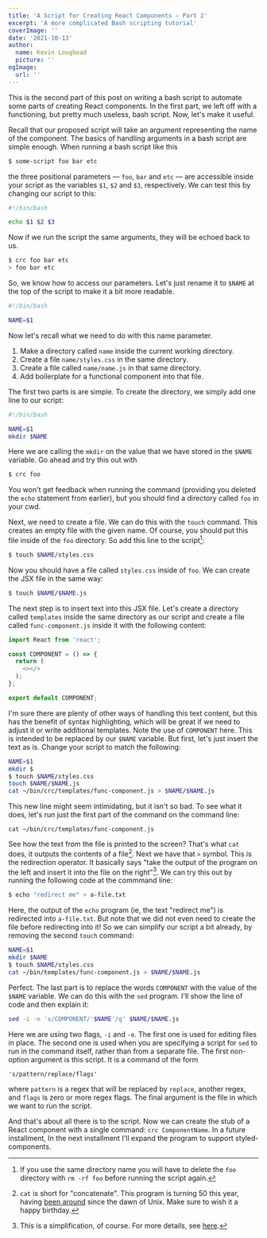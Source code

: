 ```yaml
---
title: 'A Script for Creating React Components — Part 2'
excerpt: 'A more complicated Bash scripting tutorial'
coverImage: ''
date: '2021-10-13'
author:
  name: Kevin Loughead
  picture: ''
ogImage:
  url: ''
---
```


This is the second part of this post on writing a bash script to automate some 
parts of creating React components. In the first part, we left off with a
functioning, but pretty much useless, bash script. Now, let's make it useful.

Recall that our proposed script will take an argument representing the name of
the component. The basics of handling arguments in a bash script are simple 
enough. When running a bash script like this

```bash
$ some-script foo bar etc
```

the three positional parameters — `foo`, `bar` and `etc` — are accessible inside
your script as the variables `$1`, `$2` and `$3`, respectively. We can test this
by changing our script to this:


```bash
#!/bin/bash

echo $1 $2 $3
```

Now if we run the script the same arguments, they will be echoed back to us.

```bash
$ crc foo bar etc
> foo bar etc
```

So, we know how to access our parameters. Let's just rename it to `$NAME` at the
top of the script to make it a bit more readable.

```bash
#!/bin/bash

NAME=$1
```

Now let's recall what we need to do with this name parameter. 

1. Make a directory called `name` inside the current working directory.
2. Create a file `name/styles.css` in the same directory.
3. Create a file called `name/name.js` in that same directory.
4. Add boilerplate for a functional component into that file.

The first two parts is are simple. To create the directory, we simply add one 
line to our script:

```bash
#!/bin/bash

NAME=$1
mkdir $NAME
```

Here we are calling the `mkdir` on the value that we have stored in the `$NAME`
variable. Go ahead and try this out with

```bash
$ crc foo
```

You won't get feedback when running the command (providing you deleted the `echo`
statement from earlier), but you should find a directory called `foo` in your cwd. 

Next, we need to create a file. We can do this with the `touch` command. This
creates an empty file with the given name. Of course, you should put this file 
inside of the `foo` directory. So add this line to the script[^1]:

```bash
$ touch $NAME/styles.css
```

Now you should have a file called `styles.css` inside of `foo`. We can create the
JSX file in the same way:

```bash
$ touch $NAME/$NAME.js
```

The next step is to insert text into this JSX file. Let's create a directory
called `templates` inside the same directory as our script and create a file
called `func-component.js` inside it with the following content:

```js
import React from 'react';

const COMPONENT = () => {
  return (
    <></>
  );
};

export default COMPONENT;
```

I'm sure there are plenty of other ways of handling this text content, but this
has the benefit of syntax highlighting, which will be great if we need to adjust
it or write additional templates. Note the use of `COMPONENT` here. This is 
intended to be replaced by our `$NAME` variable. But first, let's just insert 
the text as is. Change your script to match the following:

```bash
NAME=$1
mkdir $
$ touch $NAME/styles.css
touch $NAME/$NAME.js
cat ~/bin/crc/templates/func-component.js > $NAME/$NAME.js
```

This new line might seem intimidating, but it isn't so bad. To see what it does,
let's run just the first part of the command on the command line:

```plain-text
cat ~/bin/crc/templates/func-component.js
```
See how the text from the file is printed to the screen? That's what `cat` does, 
it outputs the contents of a file[^2]. Next we have that `>` symbol. This is the
redirection operator. It basically says "take the output of the program on the 
left and insert it into the file on the right"[^3]. We can try this out by 
running the following code at the commmand line:

```bash
$ echo "redirect me" > a-file.txt
```

Here, the output of the `echo` program (ie, the text "redirect me") is 
redirected into `a-file.txt`. But note that we did not even need to create the
file before redirecting into it! So we can simplify our script a bit already, by
removing the second `touch` command:

```bash
NAME=$1
mkdir $NAME
$ touch $NAME/styles.css
cat ~/bin/templates/func-component.js > $NAME/$NAME.js
```

Perfect. The last part is to replace the words `COMPONENT` with the value of the
`$NAME` variable. We can do this with the `sed` program. I'll show the line of
code and then explain it:

```bash
sed -i -e 's/COMPONENT/'$NAME'/g' $NAME/$NAME.js 
```

Here we are using two flags, `-i` and `-e`. The first one is used for editing
files in place. The second one is used when you are specifying a script for `sed`
to run in the command itself, rather than from a separate file. The first 
non-option argument is this script. It is a command of the form

```plain-text
's/pattern/replace/flags'
```

where `pattern` is a regex that will be replaced by `replace`, another regex,
and `flags` is zero or more regex flags. The final argument is the file in 
which we want to run the script. 

And that's about all there is to the script. Now we can create the stub of a
React component with a single command: `crc ComponentName`. In a future 
installment, In the next installment I'll expand the program to support
styled-components.


[^1]: If you use the same directory name you will have to delete the `foo` 
directory with `rm -rf foo` before running the script again.

[^2]: `cat` is short for "concatenate". This program is turning 50 this year, 
having [been around](https://en.wikipedia.org/wiki/Cat_(Unix)) since the dawn of
Unix. Make sure to wish it a happy birthday.

[^3]: This is a simplification, of course. For more details, see
 [here](https://tldp.org/LDP/abs/html/io-redirection.html).